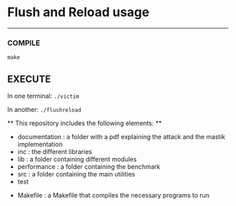 # Flush and Reload usage
---

### COMPILE

`make`

## EXECUTE

In one terminal:
`./victim`

In another:
`./flushreload`


** This repository includes the following elements: **
* documentation        			  : a folder with a pdf explaining the attack and the mastik implementation
* inc		      : the different libraries 
* lib	: a folder containing different modules
* performance	: a folder containing the benchmark
* src	: a folder containing the main utilities 
* test	
- Makefile	: a Makefile that compiles the necessary programs to run

